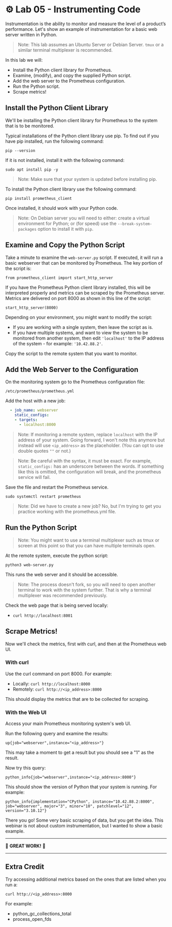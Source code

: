 # ⚙️ Lab 05 - Instrumenting Code

Instrumentation is the ability to monitor and measure the level of a product’s performance. Let's show an example of instrumentation for a basic web server written in Python.

> Note: This lab assumes an Ubuntu Server or Debian Server. `tmux` or a similar terminal multiplexer is recommended. 

In this lab we will:

- Install the Python client library for Prometheus.
- Examine, (modify), and copy the supplied Python script.
- Add the web server to the Prometheus configuration.
- Run the Python script.
- Scrape metrics!

## Install the Python Client Library

We'll be installing the Python client library for Prometheus to the system that is to be monitored.

Typical installations of the Python client library use pip. To find out if you have pip installed, run the following command:

`pip --version`

If it is not installed, install it with the following command:

`sudo apt install pip -y`

> Note: Make sure that your system is updated before installing pip.

To install the Python client library use the following command:

`pip install prometheus_client`

Once installed, it should work with your Python code.

> Note: On Debian server you will need to either: create a virtual environment for Python; or (for speed) use the `--break-system-packages` option to install it with `pip`.

## Examine and Copy the Python Script

Take a minute to examine the `web-server.py` script. If executed, it will run a basic webserver that can be monitored by Prometheus. The key portion of the script is:

`from prometheus_client import start_http_server`

If you have the Prometheus Python client library installed, this will be interpreted properly and metrics can be scraped by the Prometheus server. Metrics are delivered on port 8000 as shown in this line of the script:

`start_http_server(8000)`

Depending on your environment, you might want to modify the script:

- If you are working with a single system, then leave the script as is.
- If you have multiple systems, and want to view the system to be monitored from another system, then edit `'localhost'` to the IP address of the system - for example: `'10.42.88.2'`.

Copy the script to the remote system that you want to monitor.

## Add the Web Server to the Configuration

On the monitoring system go to the Prometheus configuration file:

`/etc/prometheus/prometheus.yml`

Add the host with a new job:

```yaml
  - job_name: webserver
    static_configs:
    - targets:
      - localhost:8000
```

> Note: If monitoring a remote system, replace `localhost` with the IP address of your system. Going forward, I won't note this anymore but instead will use `<ip_address>` as the placeholder. (You can opt to use double quotes `""` or not.)

> Note: Be careful with the syntax, it must be exact. For example, `static_configs:` has an underscore between the words. If something like this is omitted, the configuration will break, and the prometheus service will fail.

Save the file and restart the Prometheus service.

`sudo systemctl restart prometheus`

> Note: Did we have to create a new job? No, but I'm trying to get you practice working with the prometheus.yml file.

## Run the Python Script

> Note: You might want to use a terminal multiplexer such as tmux or screen at this point so that you can have multiple terminals open.

At the remote system, execute the python script:

`python3 web-server.py`

This runs the web server and it should be accessible.

> Note: The process doesn't fork, so you will need to open another terminal to work with the system further. That is why a terminal multiplexer was recommended previously.

Check the web page that is being served locally:

- `curl http://localhost:8001`

## Scrape Metrics!

Now we'll check the metrics, first with curl, and then at the Prometheus web UI.

### With curl

Use the curl command on port 8000. For example:

- Locally: `curl http://localhost:8000`
- Remotely: `curl http://<ip_address>:8000`

This should display the metrics that are to be collected for scraping.

### With the Web UI

Access your main Prometheus monitoring system's web UI.

Run the following query and examine the results:

`up{job="webserver",instance="<ip_address>"}`

This may take a moment to get a result but you should see a "1" as the result.

Now try this query:

`python_info{job="webserver",instance="<ip_address>:8000"}`

This should show the version of Python that your system is running. For example:

`python_info{implementation="CPython", instance="10.42.88.2:8000", job="webserver", major="3", minor="10", patchlevel="12", version="3.10.12"}`

There you go! Some very basic scraping of data, but you get the idea. This webinar is not about custom instrumentation, but I wanted to show a basic example.

---

🐲 **GREAT WORK!** 🐲

---

## Extra Credit

Try accessing additional metrics based on the ones that are listed when you run a:

`curl http://<ip_address>:8000`

For example:

- python_gc_collections_total
- process_open_fds
